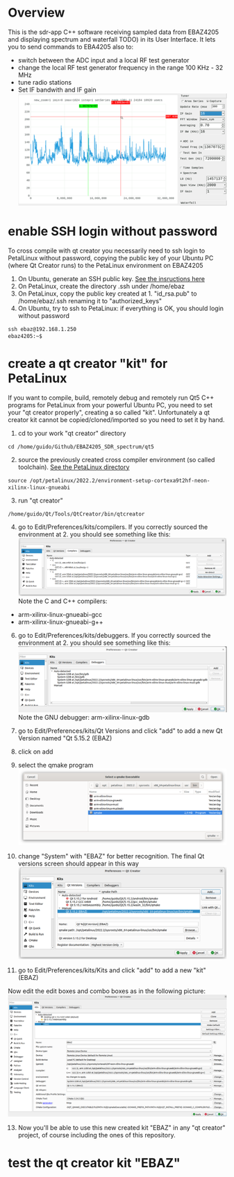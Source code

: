 # Overview

This is the sdr-app C++ software receiving sampled data from EBAZ4205 and displaying spectrum and waterfall TODO) in its User Interface.
It lets you to send commands to EBA4205 also to:
  * switch between the ADC input and a local RF test generator  
  * change the local RF test generator frequency in the range 100 KHz - 32 MHz
  * tune radio stations 
  * Set IF bandwith and IF gain  
  ![](../docs/spectrum-0-32M-radio13670K.png)

# enable SSH login without password
To cross compile with qt creator you necessarily need to ssh login to PetalLinux without password, copying the public key of your Ubuntu PC (where Qt Creator runs) to the PetaLinux environment on EBAZ4205

1. On Ubuntu, generate an SSH public key. [See the insructions here](https://tecnstuff.net/how-to-set-up-ssh-keys-on-ubuntu-22-04/) 
2. On PetaLinux, create the directory .ssh under /home/ebaz
3. On PetaLinux, copy the public key created at 1. "id_rsa.pub" to /home/ebaz/.ssh renaming it to "authorized_keys"
4. On Ubuntu, try to ssh to PetaLinux: if everything is OK, you should login without password
```
ssh ebaz@192.168.1.250
ebaz4205:~$ 
```
# create a qt creator "kit" for PetaLinux
If you want to compile, build, remotely debug and remotely run Qt5 C++ programs for PetaLinux from your powerful Ubuntu PC, you need to set your "qt creator properly", creating a so called "kit". Unfortunately a qt creator kit cannot be copied/cloned/imported so you need to set it by hand.

1. cd to your work "qt creator" directory
```
cd /home/guido/Github/EBAZ4205_SDR_spectrum/qt5
```
 
2. source the previously created cross compiler environment (so called toolchain). [See the PetaLinux directory](../PetaLinux#build-petalinux-sysroot-and-get-crosscompilers)
```
source /opt/petalinux/2022.2/environment-setup-cortexa9t2hf-neon-xilinx-linux-gnueabi 
```
3. run "qt creator"
```
/home/guido/Qt/Tools/QtCreator/bin/qtcreator
```
4. go to Edit/Preferences/kits/compilers. If you correctly sourced the environment at 2. you should see something like this:
![](../docs/compilers.png)
Note the C and C++ compilers:
* arm-xilinx-linux-gnueabi-gcc
* arm-xilinx-linux-gnueabi-g++ 

6. go to Edit/Preferences/kits/debuggers. If you correctly sourced the environment at 2. you should see something like this:
![](../docs/kits-debuggers.png)
Note the GNU debugger: arm-xilinx-linux-gdb

8. go to Edit/Preferences/kits/Qt Versions and click "add" to add a new Qt Version named "Qt 5.15.2 (EBAZ)
9. click on add
10. select the qmake program
   ![](../docs/select_a_qmake_executable.png) 
11. change "System" with "EBAZ" for better recognition. The final Qt versions screen should appear in this way
   ![](../docs/Qt_Versions.png) 
   
12. go to Edit/Preferences/kits/Kits and click "add" to add a new "kit" (EBAZ)

Now edit the edit boxes and combo boxes as in the following picture:
   ![](../docs/kits-ebaz.png)

13. Now you'll be able to use this new created kit "EBAZ" in any "qt creator" project, of course including the ones of this repository.

# test the qt creator kit "EBAZ"

